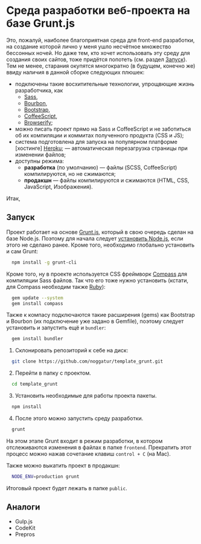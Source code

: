 # Среда разработки веб-проекта на базе Grunt.js

Это, пожалуй, наиболее благоприятная среда для front-end разработки, на создание которой лично у меня ушло несчётное множество бессонных ночей.
Но даже тем, кто хочет использовать эту среду для создания своих сайтов, тоже придётся попотеть (см. раздел [Запуск](#Запуск)).
Тем не менее, старания окупятся многократно (в будущем, конечно же) ввиду наличия в данной сборке следующих плюшек:
- подключены такие восхитительные технологии, упрощвющие жизнь разработчика, как
  - [Sass](http://sass-lang.com/),
  - [Bourbon](http://bourbon.io/),
  - [Bootstrap](http://getbootstrap.com/),
  - [CoffeeScript](http://coffeescript.org/),
  - [Browserify](http://browserify.org/);
- можно писать проект прямо на Sass и CoffeeScript и не заботиться об их компиляции и коммитах полученного продукта (CSS и JS);
- система подготовлена для запуска на популярном платформе [хостинге] [Heroku](https://www.heroku.com/);
— автоматическая перезагрузка страницы при изменении файлов;
- доступны режима:
  - **разработка** (по умолчанию) — файлы (SCSS, CoffeeScript) компилируются, но не сжимаются;
  - **продакшн** — файлы компилируются и сжимаются (HTML, CSS, JavaScript, Изображения).

Итак,
## Запуск

Проект работает на основе [Grunt.js](http://gruntjs.com/), который в свою очередь сделан на базе Node.js.
Поэтому для начала следует [установить Node.js](https://nodejs.org/en/), если этого не сделано ранее.
Кроме того, необходимо глобально установить и сам Grunt:
```sh
  npm install -g grunt-cli
```

Кроме того, ну в проекте используется CSS фреймворк [Compass](http://compass-style.org/) для компиляции Sass файлов. Так что его тоже нужно установить (кстати, для Compass необходим также [Ruby](https://www.ruby-lang.org/ru/)):
```sh
  gem update --system
  gem install compass
```

Также к компасу подключаются такие расширения (gems) как Bootstrap и Bourbon (их подключение уже задано в Gemfile), поэтому следует установить и запустить ещё и `bundler`:
```sh
  gem install bundler
```

1. Склонировать репозиторий к себе на диск:
```sh
  git clone https://github.com/noggatur/template_grunt.git
```

2. Перейти в папку с проектом.
```sh
  cd template_grunt
```

3. Установить необходимые для работы проекта пакеты.
```sh
  npm install
```

4. После этого можно запустить среду разработки.
```sh
  grunt
```

На этом этапе Grunt входит в режим разработки, в котором отслеживаются изменения в файлах в папке `frontend`.
Прекратить этот процесс можно нажав сочетание клавиш `control + C` (на Мас).

Также можно выкатить проект в продакшн:
```sh
  NODE_ENV=production grunt
```

Итоговый проект будет лежать в папке `public`.

## Аналоги
- Gulp.js
- CodeKit
- Prepros